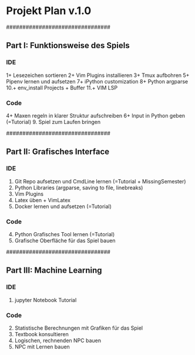 # Projekt Plan v.1.0


################################
## Part I: Funktionsweise des Spiels
### IDE
1+ Lesezeichen sortieren
2+ Vim Plugins installieren
3+ Tmux aufbohren
5+ Pipenv lernen und aufsetzen
7+ iPython customization
8+ Python argparse
10.+ env_install Projects + Buffer
11.+ VIM LSP

### Code
4+ Maxen regeln in klarer Struktur aufschreiben
6+ Input in Python geben (=Tutorial)
9. Spiel zum Laufen bringen

################################
## Part II: Grafisches Interface
### IDE
1. Git Repo aufsetzen und CmdLine lernen (=Tutorial + MissingSemester)
2. Python Libraries (argparse, saving to file, linebreaks)
3. Vim Plugins
6. Latex üben + VimLatex
7. Docker lernen und aufsetzen (=Tutorial)

### Code
4. Python Grafisches Tool lernen (=Tutorial)
5. Grafische Oberfläche für das Spiel bauen


################################
## Part III: Machine Learning
### IDE
1. jupyter Notebook Tutorial

### Code
2. Statistische Berechnungen mit Grafiken für das Spiel
3. Textbook konsultieren
4. Logischen, rechnenden NPC bauen
5. NPC mit Lernen bauen

